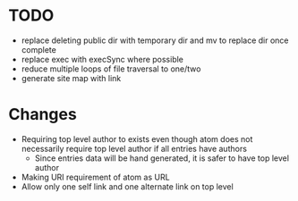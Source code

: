 # TODO

- replace deleting public dir with temporary dir and mv to replace dir once complete
- replace exec with execSync where possible
- reduce multiple loops of file traversal to one/two
- generate site map with link

# Changes

- Requiring top level author to exists even though atom does not necessarily require
  top level author if all entries have authors
    - Since entries data will be hand generated, it is safer to have top level
      author
- Making URI requirement of atom as URL
- Allow only one self link and one alternate link on top level
